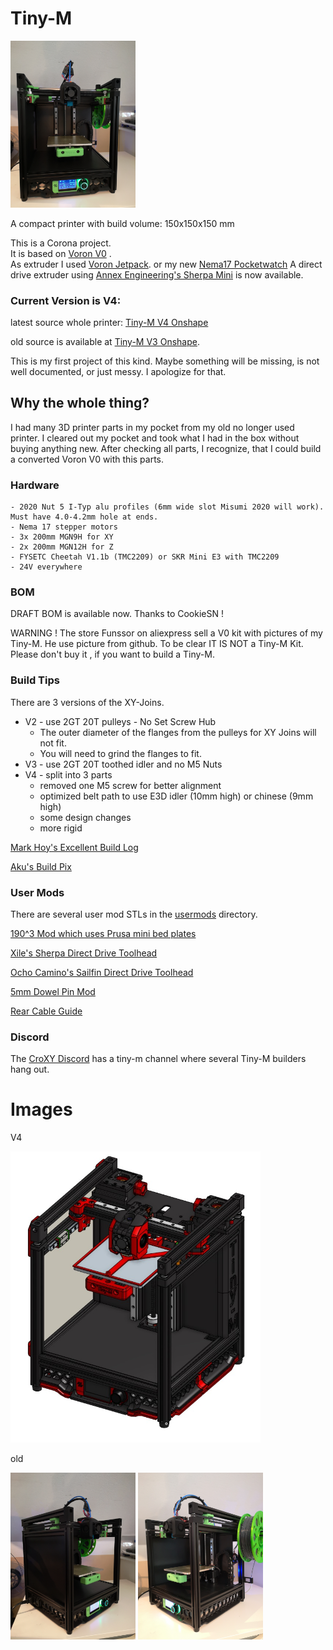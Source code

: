 # Tiny-M

<img src="images/build_p1.jpg" width="200">

A compact printer with build volume: 150x150x150 mm

This is a Corona project.  
It is based on [Voron V0](https://github.com/VoronDesign/Voron-0) .  
As extruder I used [Voron Jetpack](https://github.com/VoronDesign/Jetpack-Extruder).
or my new [Nema17 Pocketwatch](https://github.com/gsl12/VoronUsers/tree/master/printer_mods/GSL12/pocketwatch_nema17)
A direct drive extruder using [Annex Engineering's Sherpa Mini](https://github.com/Annex-Engineering/Sherpa_Mini-Extruder) is now available.

### Current Version is V4:  

latest source whole printer:  [Tiny-M V4 Onshape](https://cad.onshape.com/documents/1523b676d2485ac19dbd60ec/w/d40ca3d72ed1f4079efb6497/e/a8deb399653e35f8f0a5baa5)

old source is available at [Tiny-M V3 Onshape](https://cad.onshape.com/documents/d2a24a4147c3d522115f6ea5/w/d8f44be5c0a081fbf527e154/e/debb6c2779e27f86389232d5).

This is my first project of this kind. Maybe something will be missing, is not well documented, or just messy. I apologize for that.

## Why the whole thing?

I had many 3D printer parts in my pocket from my old no longer used printer. 
I cleared out my pocket and took what I had in the box without buying anything new.
After checking all parts, I recognize, that I could build a converted Voron V0 with this parts.

### Hardware

    - 2020 Nut 5 I-Typ alu profiles (6mm wide slot Misumi 2020 will work).  Must have 4.0-4.2mm hole at ends.
    - Nema 17 stepper motors
    - 3x 200mm MGN9H for XY
    - 2x 200mm MGN12H for Z
    - FYSETC Cheetah V1.1b (TMC2209) or SKR Mini E3 with TMC2209
    - 24V everywhere

### BOM
DRAFT BOM is available now. Thanks to CookieSN !

WARNING ! The store Funssor on aliexpress sell a V0 kit with pictures of my Tiny-M. He use picture from github. To be clear IT IS NOT a Tiny-M Kit. Please don't buy it , if you want to build a Tiny-M.

### Build Tips
There are 3 versions of the XY-Joins.

- V2 - use 2GT 20T pulleys - No Set Screw Hub
    - The outer diameter of the flanges from the pulleys for XY Joins will not fit.
    - You will need to grind the flanges to fit.
- V3 - use 2GT 20T toothed idler and no M5 Nuts
- V4 - split into 3 parts
    - removed one M5 screw for better alignment
    - optimized belt path to use E3D idler (10mm high) or chinese (9mm high)
    - some design changes
    - more rigid

[Mark Hoy's Excellent Build Log](https://github.com/mark-hoy/tiny-m-build)

[Aku's Build Pix](https://photos.google.com/share/AF1QipNcXcmM3RKy_vv-VFk4SFu25SVPCTLMsn6qd6mMj0eABvdKW5LyGL7gtdgspUF8wQ?key=Z04wNVNHN2dNYWpYLUVPYXBGT1JfNFBaMF9ObUNB)

### User Mods
There are several user mod STLs in the [usermods](https://github.com/gsl12/Tiny-M/tree/master/usermods) directory.

[190^3 Mod which uses Prusa mini bed plates](https://github.com/gsl12/Tiny-M/tree/master/usermods/190mm_prusa_mini_mod)

[Xile's Sherpa Direct Drive Toolhead](https://github.com/Annex-Engineering/Sherpa_Mini-Extruder/tree/master/Toolheads/Xile_Tiny_M)

[Ocho Camino's Sailfin Direct Drive Toolhead](https://github.com/CroXY3D/Sailfin-Extruder)

[5mm Dowel Pin Mod](https://github.com/gsl12/Tiny-M/tree/master/usermods/5mm_idler_pins)

[Rear Cable Guide](https://github.com/gsl12/Tiny-M/tree/master/usermods/rear_cable_guide)


### Discord

The [CroXY Discord](https://discord.gg/tmZkjWs) has a tiny-m channel where several Tiny-M builders hang out.


# Images

V4  

<img src="images/CAD_V4.jpg" width="400"> 

old  

<img src="images/build_p2.jpg" width="200"> <img src="images/build_p3.jpg" width="200">


